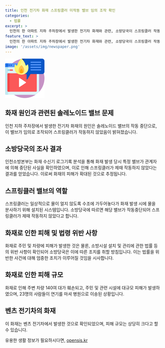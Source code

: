 ```yaml
---
title: 인천 전기차 화재 스프링클러 미작동 밸브 임의 조작 확인
categories:
  - 법률
excerpt: >
  인천의 한 아파트 지하 주차장에서 발생한 전기차 화재와 관련, 소방당국이 스프링클러 작동을 막는 벨브 조작 및 소화용수 펌프 미작동 등 관련법 위반 사항에 대해 조치를 취할 예정이다. 화재 당시 스프링클러가 작동하지 않은 이유로 소방당국은 특정 밸브가 임의로 조작됐음을 확인하며, 화재 후 소화용수 수조는 90% 이상 채워져 있었으나 펌프 작동 흔적이 없었다고 밝혔다. 또한, 화재로 23명이 연기를 마셔 병원으로 이송될 정도로 심각한 사태로 발전했다.
feature_text: >
  인천의 한 아파트 지하 주차장에서 발생한 전기차 화재와 관련, 소방당국이 스프링클러 작동을 막는 벨브 조작 및 소화용수 펌프 미작동 등 관련법 위반 사항에 대해 조치를 취할 예정이다. 화재 당시 스프링클러가 작동하지 않은 이유로 소방당국은 특정 밸브가 임의로 조작됐음을 확인하며, 화재 후 소화용수 수조는 90% 이상 채워져 있었으나 펌프 작동 흔적이 없었다고 밝혔다. 또한, 화재로 23명이 연기를 마셔 병원으로 이송될 정도로 심각한 사태로 발전했다.
image: '/assets/img/newspaper.png'
---
```


<p><img src="/assets/img/news.png" alt="rentncar 속보" /></p>

<h2>화재 원인과 관련된 솔레노이드 밸브 문제</h2>

<p data-ke-size="size16">인천 지하 주차장에서 발생한 전기차 화재의 원인은 솔레노이드 밸브의 작동 중단으로, 이 밸브가 임의로 조작되어 스프링클러가 작동하지 않았음이 밝혀졌습니다.</p>

<h2>소방당국의 조사 결과</h2>

<p data-ke-size="size16">인천소방본부는 화재 수신기 로그기록 분석을 통해 화재 발생 당시 특정 밸브가 관계자에 의해 중단된 사실을 확인하였으며, 이로 인해 스프링클러가 제때 작동하지 않았다는 결과를 얻었습니다. 이로써 화재의 피해가 확대된 것으로 추정됩니다.</p>

<h2>스프링클러 밸브의 역할</h2>

<p data-ke-size="size16">스프링클러는 일상적으로 물이 얼지 않도록 수조에 가두어놓다가 화재 발생 시에 물을 분사하기 위해 설치된 시스템입니다. 소방당국에 따르면 해당 밸브가 작동중단되어 스프링클러가 제때 작동하지 않았다고 합니다.</p>

<h2>화재로 인한 피해 및 법령 위반 사항</h2>

<p data-ke-size="size16">화재로 주민 및 차량에 피해가 발생한 것은 물론, 소방시설 설치 및 관리에 관한 법률 등의 위반 사항이 확인되어 소방당국은 이에 따른 조치를 취할 방침입니다. 이는 법률을 위반한 사건에 대해 엄중한 조치가 이루어질 것임을 시사합니다.</p>

<h2>화재로 인한 피해 규모</h2>

<p data-ke-size="size16">화재로 인해 주변 차량 140여 대가 훼손되고, 주민 및 관련 시설에 대규모 피해가 발생하였으며, 23명의 사람들이 연기를 마셔 병원으로 이송된 상황입니다.</p>

<h2>벤츠 전기차의 화재</h2>

<p data-ke-size="size16">이 화재는 벤츠 전기차에서 발생한 것으로 확인되었으며, 피해 규모는 상당히 크다고 할 수 있습니다.</p>
유용한 생활 정보가 필요하시다면, <a href="https://opensis.kr" rel="dofollow">opensis.kr</a>



